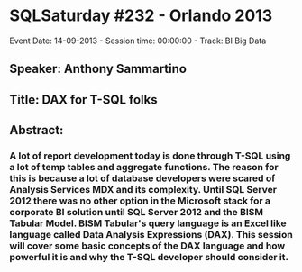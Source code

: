 # SQLSaturday #232 - Orlando 2013
Event Date: 14-09-2013 - Session time: 00:00:00 - Track: BI  Big Data
## Speaker: Anthony Sammartino
## Title: DAX for T-SQL folks
## Abstract:
### A lot of report development today is done through T-SQL using a lot of temp tables and aggregate functions. The reason for this is because a lot of database developers were scared of Analysis Services MDX and its complexity. Until SQL Server 2012 there was no other option in the Microsoft stack for a corporate BI solution until SQL Server 2012 and the BISM Tabular Model. BISM Tabular's query language is an Excel like language called Data Analysis Expressions (DAX). This session will cover some basic concepts of the DAX language and how powerful it is and why the T-SQL developer should consider it.
